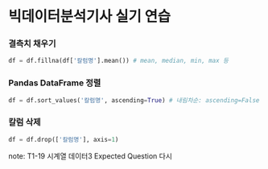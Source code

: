 # **빅데이터분석기사 실기 연습**

### 결측치 채우기
```python
df = df.fillna(df['칼럼명'].mean()) # mean, median, min, max 등
```

### Pandas DataFrame 정렬
```python
df = df.sort_values('칼럼명', ascending=True) # 내림차순: ascending=False
```

### 칼럼 삭제
```python
df = df.drop(['칼럼명'], axis=1)
```

note:
T1-19 시계열 데이터3 Expected Question 다시
